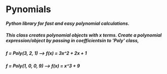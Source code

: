 # Pynomials
**_Python library for fast and easy polynomial calculations._**
##### This class creates polynomial objects with x terms. Create a polynomial expression/object by passing in coefficientsin to 'Poly' class,
##### f = Poly(3, 2, 1)     -->   f(x) = 3x^2 + 2x + 1   
##### f = Poly(1, 0, 0, 9)  -->   f(x) = x^3 + 9
